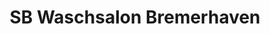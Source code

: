 ---
title: "SB Waschsalon Bremerhaven"
url: /bremerhaven/sb-waschsalon-bremerhaven/
shop: Wäscherei
---